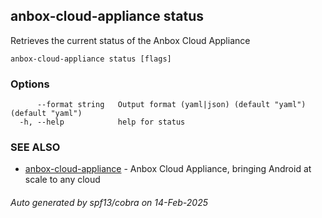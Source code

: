 ## anbox-cloud-appliance status

Retrieves the current status of the Anbox Cloud Appliance

```
anbox-cloud-appliance status [flags]
```

### Options

```
      --format string   Output format (yaml|json) (default "yaml") (default "yaml")
  -h, --help            help for status
```

### SEE ALSO

* [anbox-cloud-appliance](anbox-cloud-appliance.md)	 - Anbox Cloud Appliance, bringing Android at scale to any cloud

###### Auto generated by spf13/cobra on 14-Feb-2025
